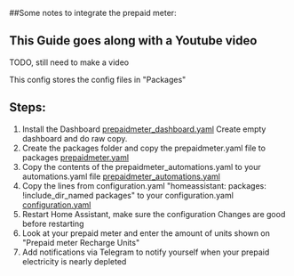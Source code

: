 ##Some notes to integrate the prepaid meter:

## This Guide goes along with a Youtube video
TODO, still need to make a video

This config stores the config files in "Packages"

## Steps:
1. Install the Dashboard [prepaidmeter_dashboard.yaml](./packages/prepaidmeter_dashboard.yaml) Create empty dashboard and do raw copy.
2. Create the packages folder and copy the prepaidmeter.yaml file to packages [prepaidmeter.yaml](./packages/prepaidmeter.yaml)
3. Copy the contents of the prepaidmeter_automations.yaml to your automations.yaml file [prepaidmeter_automations.yaml](./packages/prepaidmeter_automations.yaml)
4. Copy the lines from configuration.yaml "homeassistant: packages: !include_dir_named packages" to your configuration.yaml
[configuration.yaml](./configuration.yaml)
5. Restart Home Assistant, make sure the configuration Changes are good before restarting
6. Look at your prepaid meter and enter the amount of units shown on "Prepaid meter Recharge Units"
7. Add notifications via Telegram to notify yourself when your prepaid electricity is nearly depleted
